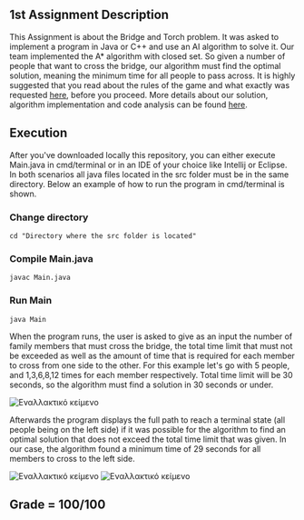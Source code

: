 ## 1st Assignment Description
This Assignment is about the Bridge and Torch problem. It was asked to implement a program in Java or C++ and use an AI algorithm to solve it. Our team implemented the A* algorithm with closed set. So given a number of people that want to cross the bridge, our algorithm must find the optimal solution, meaning the minimum time for all people to pass across. It is highly suggested that you read about the rules of the game and what exactly was requested [here](https://github.com/nevwalkalone/Artificial-Intelligence-2020-2021-AUEB/blob/main/1st%20Assignment/assignment%20announcement-report/project-announcement.pdf), before you proceed. More details about our solution, algorithm implementation and code analysis can be found [here](https://github.com/nevwalkalone/Artificial-Intelligence-2020-2021-AUEB/blob/main/1st%20Assignment/assignment%20announcement-report/project-report.pdf).

## Execution
After you've downloaded locally this repository, you can either execute Main.java in cmd/terminal or in an IDE of your choice like Intellij or Eclipse. In both scenarios all java files located in the src folder must be in the same directory. Below an example of how to run the program in cmd/terminal is shown.


### Change directory
```properties
cd "Directory where the src folder is located"
```  

### Compile Main.java
```console
javac Main.java
```

### Run Main
```console
java Main
```
When the program runs, the user is asked to give as an input the number of family members that must cross the bridge, the total time limit that must not be exceeded as well as the amount of time that is required for each member to cross from one side to the other. For this example let's go with 5 people, and 1,3,6,8,12 times for each member respectively. Total time limit will be 30 seconds, so the algorithm must find a solution in 30 seconds or under.

![Εναλλακτικό κείμενο](https://github.com/nevwalkalone/Artificial-Intelligence-2020-2021-AUEB/blob/main/1st%20Assignment/execution-example-images/exec1.png)

Afterwards the program displays the full path to reach a terminal state (all people being on the left side) if it was possible for the algorithm to find an optimal solution that does not exceed the total time limit that was given. In our case, the algorithm found a minimum time of 29 seconds for all members to cross to the left side.

![Εναλλακτικό κείμενο](https://github.com/nevwalkalone/Artificial-Intelligence-2020-2021-AUEB/blob/main/1st%20Assignment/execution-example-images/exec3.png)
![Εναλλακτικό κείμενο](https://github.com/nevwalkalone/Artificial-Intelligence-2020-2021-AUEB/blob/main/1st%20Assignment/execution-example-images/exec4.png)






## Grade = 100/100
